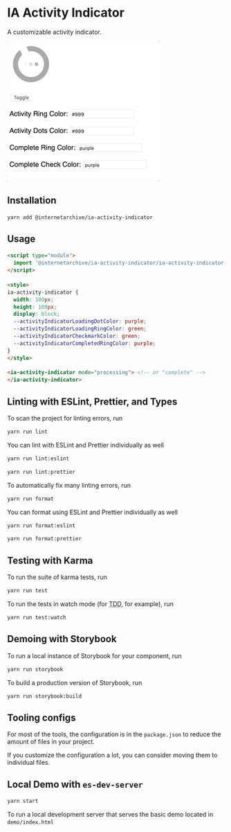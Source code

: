 # IA Activity Indicator

A customizable activity indicator.

![Preview](./assets/preview-customize.gif "Preview")

## Installation
```bash
yarn add @internetarchive/ia-activity-indicator
```

## Usage
```html
<script type="module">
  import '@internetarchive/ia-activity-indicator/ia-activity-indicator';
</script>

<style>
ia-activity-indicator {
  width: 100px;
  height: 100px;
  display: block;
  --activityIndicatorLoadingDotColor: purple;
  --activityIndicatorLoadingRingColor: green;
  --activityIndicatorCheckmarkColor: green;
  --activityIndicatorCompletedRingColor: purple;
}
</style>

<ia-activity-indicator mode="processing"> <!-- or "complete" -->
</ia-activity-indicator>
```

## Linting with ESLint, Prettier, and Types
To scan the project for linting errors, run
```bash
yarn run lint
```

You can lint with ESLint and Prettier individually as well
```bash
yarn run lint:eslint
```
```bash
yarn run lint:prettier
```

To automatically fix many linting errors, run
```bash
yarn run format
```

You can format using ESLint and Prettier individually as well
```bash
yarn run format:eslint
```
```bash
yarn run format:prettier
```

## Testing with Karma
To run the suite of karma tests, run
```bash
yarn run test
```

To run the tests in watch mode (for <abbr title="test driven development">TDD</abbr>, for example), run

```bash
yarn run test:watch
```

## Demoing with Storybook
To run a local instance of Storybook for your component, run
```bash
yarn run storybook
```

To build a production version of Storybook, run
```bash
yarn run storybook:build
```


## Tooling configs

For most of the tools, the configuration is in the `package.json` to reduce the amount of files in your project.

If you customize the configuration a lot, you can consider moving them to individual files.

## Local Demo with `es-dev-server`
```bash
yarn start
```
To run a local development server that serves the basic demo located in `demo/index.html`
